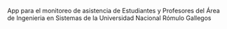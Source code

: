 App para el monitoreo de asistencia de Estudiantes y Profesores 
del Área de Ingenieria en Sistemas de la Universidad Nacional Rómulo Gallegos
